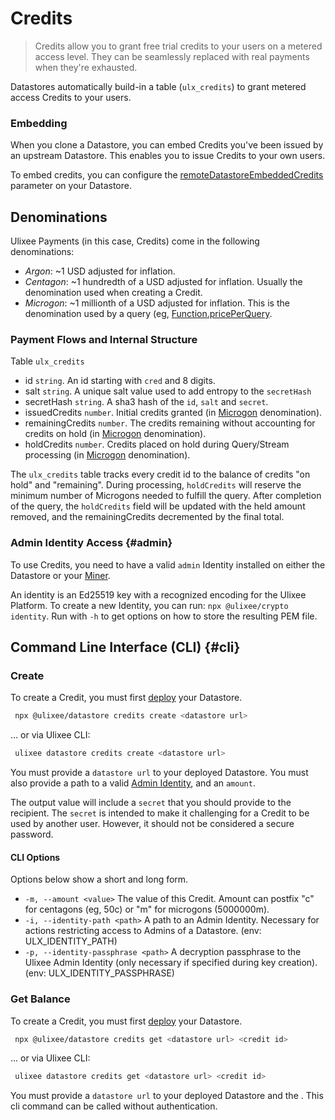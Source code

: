 # Credits

> Credits allow you to grant free trial credits to your users on a metered access level. They can be seamlessly replaced with real payments when they're exhausted.

Datastores automatically build-in a table (`ulx_credits`) to grant metered access Credits to your users.

### Embedding

When you clone a Datastore, you can embed Credits you've been issued by an upstream Datastore. This enables you to issue Credits to your own users.

To embed credits, you can configure the [remoteDatastoreEmbeddedCredits](./datastore.md#constructor) parameter on your Datastore.

## Denominations

Ulixee Payments (in this case, Credits) come in the following denominations:

- _Argon_: ~1 USD adjusted for inflation.
- _Centagon_: ~1 hundredth of a USD adjusted for inflation. Usually the denomination used when creating a Credit.
- _Microgon_: ~1 millionth of a USD adjusted for inflation. This is the denomination used by a query (eg, [Function.pricePerQuery](../basics/function.md).

### Payment Flows and Internal Structure

Table `ulx_credits`

- id `string`. An id starting with `cred` and 8 digits.
- salt `string`. A unique salt value used to add entropy to the `secretHash`
- secretHash `string`. A sha3 hash of the `id`, `salt` and `secret`.
- issuedCredits `number`. Initial credits granted (in [Microgon](#denominations) denomination).
- remainingCredits `number`. The credits remaining without accounting for credits on hold (in [Microgon](#denominations) denomination).
- holdCredits `number`. Credits placed on hold during Query/Stream processing (in [Microgon](#denominations) denomination).

The `ulx_credits` table tracks every credit id to the balance of credits "on hold" and "remaining". During processing, `holdCredits` will reserve the minimum number of Microgons needed to fulfill the query. After completion of the query, the `holdCredits` field will be updated with the held amount removed, and the remainingCredits decremented by the final total.

### Admin Identity Access {#admin}

To use Credits, you need to have a valid `admin` Identity installed on either the Datastore or your [Miner](../overview/configuration.md).

An identity is an Ed25519 key with a recognized encoding for the Ulixee Platform. To create a new Identity, you can run: `npx @ulixee/crypto identity`. Run with `-h` to get options on how to store the resulting PEM file.

## Command Line Interface (CLI) {#cli}

### Create

To create a Credit, you must first [deploy](../overview/deployment.md) your Datastore.

```bash
 npx @ulixee/datastore credits create <datastore url>
```

... or via Ulixee CLI:

```bash
 ulixee datastore credits create <datastore url>
```

You must provide a `datastore url` to your deployed Datastore. You must also provide a path to a valid [Admin Identity](#admin), and an `amount`.

The output value will include a `secret` that you should provide to the recipient. The `secret` is intended to make it challenging for a Credit to be used by another user. However, it should not be considered a secure password.

#### CLI Options

Options below show a short and long form.

- `-m, --amount <value>` The value of this Credit. Amount can postfix "c" for centagons (eg, 50c) or "m" for microgons (5000000m).
- `-i, --identity-path <path>` A path to an Admin Identity. Necessary for actions restricting access to Admins of a Datastore. (env: ULX_IDENTITY_PATH)
- `-p, --identity-passphrase <path>` A decryption passphrase to the Ulixee Admin Identity (only necessary if specified during key creation). (env: ULX_IDENTITY_PASSPHRASE)

### Get Balance

To create a Credit, you must first [deploy](../overview/deployment.md) your Datastore.

```bash
 npx @ulixee/datastore credits get <datastore url> <credit id>
```

... or via Ulixee CLI:

```bash
 ulixee datastore credits get <datastore url> <credit id>
```

You must provide a `datastore url` to your deployed Datastore and the <credit id>. This cli command can be called without authentication.
